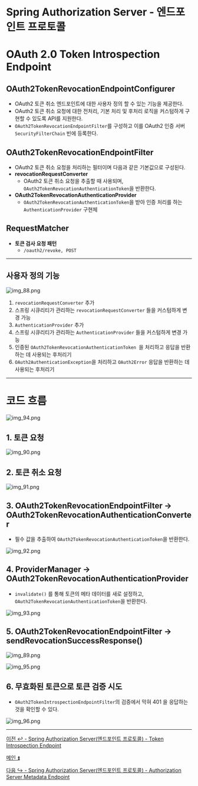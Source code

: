 # Spring Authorization Server - 엔드포인트 프로토콜

# OAuth 2.0 Token Introspection Endpoint

## OAuth2TokenRevocationEndpointConfigurer

- OAuth2 토큰 취소 엔드포인트에 대한 사용자 정의 할 수 있는 기능을 제공한다.
- OAuth2 토큰 취소 요청에 대한 전처리, 기본 처리 및 후처리 로직을 커스텀하게 구현할 수 있도록 API를 지원한다.
- `OAuth2TokenRevocationEndpointFilter`를 구성하고 이를 OAuth2 인증 서버 `SecurityFilterChain` 빈에 등록한다.

## OAuth2TokenRevocationEndpointFilter

- OAuth2 토큰 취소 요청을 처리하는 필터이며 다음과 같은 기본값으로 구성된다.
- **revocationRequestConverter**
    - OAuth2 토큰 취소 요청을 추출할 때 사용되며, `OAuth2TokenRevocationAuthenticationToken`을 반환한다.
- **OAuth2TokenRevocationAuthenticationProvider**
    - `OAuth2TokenRevocationAuthenticationToken`을 받아 인증 처리를 하는 `AuthenticationProvider` 구현체

## RequestMatcher

- **토큰 검사 요청 패턴**
    - `/oauth2/revoke, POST`

---

## 사용자 정의 기능

![img_88.png](image/img_88.png)

1. `revocationRequestConverter` 추가
2. 스프링 시큐리티가 관리하는 `revocationRequestConverter` 들을 커스텀하게 변경 가능
3. `AuthenticationProvider` 추가
4. 스프링 시큐리티가 관리하는 `AuthenticationProvider` 들을 커스텀하게 변경 가능
5. 인증된 `OAuth2TokenRevocationAuthenticationToken `을 처리하고 응답을 반환하는 데 사용되는 후처리기
6. `OAuth2AuthenticationException`을 처리하고 `OAuth2Error` 응답을 반환하는 데 사용되는 후처리기

---

# 코드 흐름

![img_94.png](image/img_94.png)

## 1. 토큰 요청

![img_90.png](image/img_90.png)

## 2. 토큰 취소 요청

![img_91.png](image/img_91.png)

## 3. OAuth2TokenRevocationEndpointFilter -> OAuth2TokenRevocationAuthenticationConverter

- 필수 값을 추출하여 `OAuth2TokenRevocationAuthenticationToken`을 반환한다.

![img_92.png](image/img_92.png)

## 4. ProviderManager -> OAuth2TokenRevocationAuthenticationProvider

- `invalidate()` 를 통해 토큰의 메타 데이터를 새로 설정하고, `OAuth2TokenRevocationAuthenticationToken`을 반환한다.

![img_93.png](image/img_93.png)

## 5. OAuth2TokenRevocationEndpointFilter -> sendRevocationSuccessResponse()

![img_89.png](image/img_89.png)

![img_95.png](image/img_95.png)

## 6. 무효화된 토큰으로 토큰 검증 시도

- `OAuth2TokenIntrospectionEndpointFilter`의 검증에서 막혀 401 을 응답하는 것을 확인할 수 있다.

![img_96.png](image/img_96.png)

---

[이전 ↩️ - Spring Authorization Server(엔드포인트 프로토콜) - Token Introspection Endpoint](https://github.com/genesis12345678/TIL/blob/main/Spring/security/oauth/SpringServer/Endpoints/Introspection.md)

[메인 ⏫](https://github.com/genesis12345678/TIL/blob/main/Spring/security/oauth/main.md)

[다음 ↪️ - Spring Authorization Server(엔드포인트 프로토콜) - Authorization Server Metadata Endpoint](https://github.com/genesis12345678/TIL/blob/main/Spring/security/oauth/SpringServer/Endpoints/Metadata.md#spring-authorization-server---%EC%97%94%EB%93%9C%ED%8F%AC%EC%9D%B8%ED%8A%B8-%ED%94%84%EB%A1%9C%ED%86%A0%EC%BD%9C)